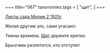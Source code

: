 +++
title="067"
taxonomies.tags = [
 "щит",
]
+++

[Листы сада Мории 2 1925г](/agni/1925)

Желая другим зло, сами угасают.   

Темны времена. [Щит](/tags/щит) держите крепко.   

Брызгами разлетится, кто отступит.   

